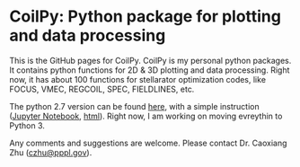 # CoilPy: Python package for plotting and data processing

This is the GitHub pages for CoilPy.
CoilPy is my personal python packages.
It contains python functions for 2D & 3D plotting and data processing.
Right now, it has about 100 functions for stellarator optimization codes, like FOCUS, VMEC, REGCOIL, SPEC, FIELDLINES, etc.

The python 2.7 version can be found [here](https://github.com/zhucaoxiang/CoilPy/tree/old), with a simple instruction ([Jupyter Notebook](https://github.com/zhucaoxiang/CoilPy/blob/old/coilpy_py2.ipynb), [html](coilpy_py2.html)).
Right now, I am working on moving evreythin to Python 3.

Any comments and suggestions are welcome. Please contact Dr. Caoxiang Zhu (czhu@pppl.gov).

